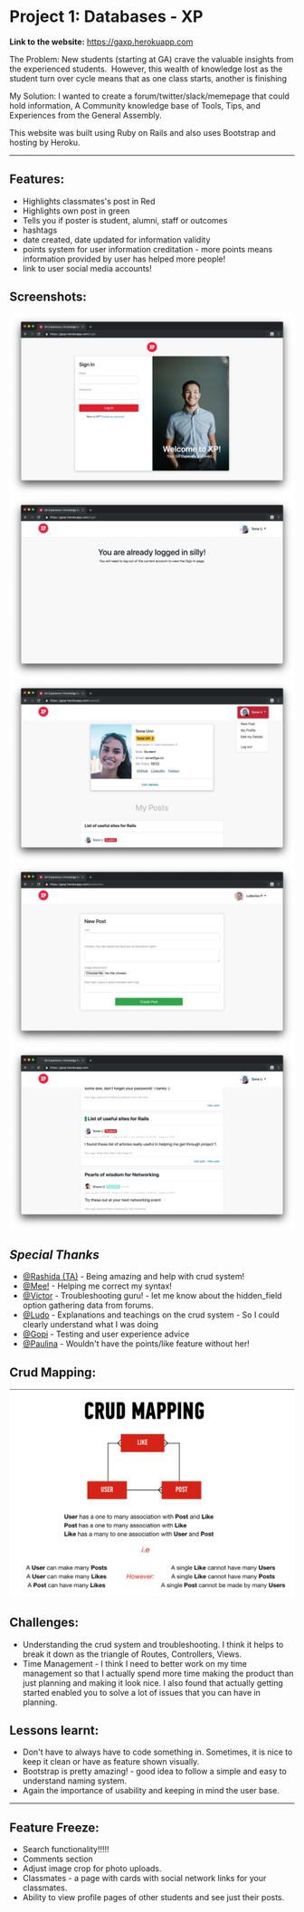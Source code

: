 # Project 1: Databases - XP

**Link to the website:**
https://gaxp.herokuapp.com

The Problem: New students (starting at GA) crave the valuable insights from the experienced students. 
However, this wealth of knowledge lost as the student turn over cycle means that as one class starts, another is finishing

My Solution: I wanted to create a forum/twitter/slack/memepage that could hold information, A Community knowledge base of Tools, Tips, and Experiences from the General Assembly.

This website was built using Ruby on Rails and also uses Bootstrap and hosting by Heroku.

----
## Features:
- Highlights classmates's post in Red
- Highlights own post in green
- Tells you if poster is student, alumni, staff or outcomes
- hashtags
- date created, date updated for information validity
- points system for user information creditation - more points means information provided by user has helped more people!
- link to user social media accounts!

## Screenshots:
![Login Page](/app/assets/images/login.png)
![Silly Login](/app/assets/images/sillylogin.png)
![Profile Page](/app/assets/images/profile.png)
![New post](/app/assets/images/newpost.png)
![Your post](/app/assets/images/yourpost.png)


## *Special Thanks*
- [@Rashida (TA)](https://github.com/rashidabengali) - Being amazing and help with crud system!
- [@Mee!](https://github.com/Ratsamee) - Helping me correct my syntax!
- [@Victor](https://github.com/victorzw895) - Troubleshooting guru! - let me know about the hidden_field option gathering data from forums.
- [@Ludo](https://github.com/lpinzari) - Explanations and teachings on the crud system - So I could clearly understand what I was doing
- [@Gopi](https://github.com/gopipatell) - Testing and user experience advice
- [@Paulina](https://github.com/pkijowska) - Wouldn't have the points/like feature without her!


## Crud Mapping:
![Crud Map](/app/assets/images/crudmap.png)

## Challenges:
- Understanding the crud system and troubleshooting. I think it helps to break it down as the triangle of Routes, Controllers, Views.
- Time Management - I think I need to better work on my time management so that I actually spend more time making the product than just planning and making it look nice. I also found that actually getting started enabled you to solve a lot of issues that you can have in planning.


## Lessons learnt:
- Don't have to always have to code something in. Sometimes, it is nice to keep it clean or have as feature shown visually.
- Bootstrap is pretty amazing! - good idea to follow a simple and easy to understand naming system.
- Again the importance of usability and keeping in mind the user base.
___

## Feature Freeze:
- Search functionality!!!!!
- Comments section
- Adjust image crop for photo uploads.
- Classmates - a page with cards with social network links for your classmates.
- Ability to view profile pages of other students and see just their posts.

